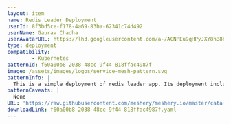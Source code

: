 ```yaml
---
layout: item
name: Redis Leader Deployment
userId: 8f3bd5ce-f178-4a69-83ba-62341c74d492
userName: Gaurav Chadha
userAvatarURL: https://lh3.googleusercontent.com/a-/ACNPEu9qHPyJXY8hB8h4Qlmdc1YzI9qXe0if3sRuTpQPJA=s96-c
type: deployment
compatibility: 
        - Kubernetes
patternId: f60a00b8-2038-48cc-9f44-818ffac4987f
image: /assets/images/logos/service-mesh-pattern.svg
patternInfo: |
  This is a simple deployment of redis leader app. Its deployment includes 1 replica that uses image:docker.io/redis:6.0.5, cpu: 100m, memory: 100Mi and exposes containerPort: 6379
patternCaveats: |
  None
URL: 'https://raw.githubusercontent.com/meshery/meshery.io/master/catalog/f60a00b8-2038-48cc-9f44-818ffac4987f.yaml'
downloadLink: f60a00b8-2038-48cc-9f44-818ffac4987f.yaml
---
```

